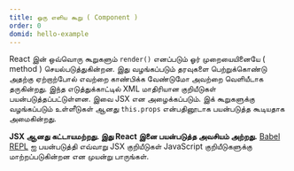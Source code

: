 ```yaml
---
title: ஒரு எளிய கூறு ( Component )
order: 0
domid: hello-example
---
```


React இன் ஒவ்வொரு கூறுகளும் `render()` எனப்படும் ஓர் முறையையினையே ( method ) செயல்படுத்துகின்றன. இது வழங்கப்படும் தரவுகளை பெற்றுக்கொண்டு அதற்கு ஏற்றாற்போல் எவற்றை காண்பிக்க வேண்டுமோ அவற்றை வெளியீடாக தருகின்றது. இந்த எடுத்துக்காட்டில் XML மாதிரியான குறியீடுகள் பயன்படுத்தப்பட்டுள்ளன.  இவை JSX என அழைக்கப்படும். இக் கூறுகளுக்கு வழங்கப்படும் உள்ளீடுகள் ஆனது `this.props` என்பதினூடாக பயன்படுத்த கூடியதாக அமைகின்றது.

**JSX ஆனது கட்டாயமற்றது. இது React இனை பயன்படுத்த அவசியம் அற்றது.** [Babel REPL](babel://es5-syntax-example) ஐ பயன்படுத்தி எவ்வாறு JSX குறியீடுகள் JavaScript குறியீடுகளுக்கு மாற்றப்படுகின்றன என முயன்று பாருங்கள்.
